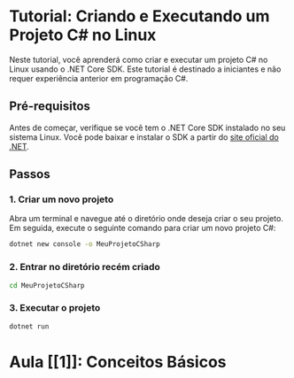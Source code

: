 # Tutorial: Criando e Executando um Projeto C# no Linux

Neste tutorial, você aprenderá como criar e executar um projeto C# no Linux usando o .NET Core SDK. Este tutorial é destinado a iniciantes e não requer experiência anterior em programação C#.

## Pré-requisitos

Antes de começar, verifique se você tem o .NET Core SDK instalado no seu sistema Linux. Você pode baixar e instalar o SDK a partir do [site oficial do .NET](https://dotnet.microsoft.com/download).

## Passos

### 1. Criar um novo projeto

Abra um terminal e navegue até o diretório onde deseja criar o seu projeto. Em seguida, execute o seguinte comando para criar um novo projeto C#:

```bash
dotnet new console -o MeuProjetoCSharp
```

### 2. Entrar no diretório recém criado

```bash
cd MeuProjetoCSharp
```

### 3. Executar o projeto

```bash
dotnet run
```



# Aula [[1]]: Conceitos Básicos